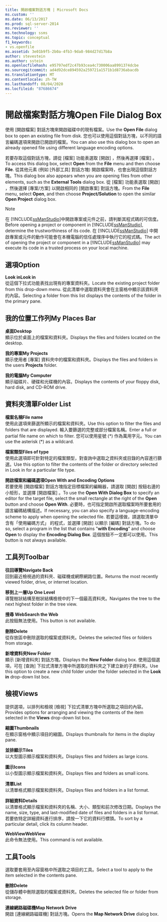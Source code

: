 ```yaml
---
title: 開啟檔案對話方塊 | Microsoft Docs
ms.custom: ''
ms.date: 06/13/2017
ms.prod: sql-server-2014
ms.reviewer: ''
ms.technology: ssms
ms.topic: conceptual
f1_keywords:
- vs.openfile
ms.assetid: 3e01b9f5-2b0a-4fb3-9da8-984d27d17b8a
author: stevestein
ms.author: sstein
ms.openlocfilehash: e95797edf2c47b93cea4c730006aa8991374dcbe
ms.sourcegitcommit: ad4d92dce894592a259721a1571b1d8736abacdb
ms.translationtype: MT
ms.contentlocale: zh-TW
ms.lasthandoff: 08/04/2020
ms.locfileid: "87686674"
---
```

# <a name="open-file-dialog-box"></a><span data-ttu-id="f95f3-102">開啟檔案對話方塊</span><span class="sxs-lookup"><span data-stu-id="f95f3-102">Open File Dialog Box</span></span>
  <span data-ttu-id="f95f3-103">使用 [開啟檔案]  對話方塊來開啟磁碟中的現有檔案。</span><span class="sxs-lookup"><span data-stu-id="f95f3-103">Use the **Open File** dialog box to open an existing file from disk.</span></span> <span data-ttu-id="f95f3-104">您也可以使用這個對話方塊，以不同的語言編碼選項來開啟已開啟的檔案。</span><span class="sxs-lookup"><span data-stu-id="f95f3-104">You can also use this dialog box to open an already opened file using different language encoding options.</span></span>  
  
 <span data-ttu-id="f95f3-105">若要存取這個對話方塊，請從 [檔案]  功能表選取 [開啟]  ，然後再選擇 [檔案]  。</span><span class="sxs-lookup"><span data-stu-id="f95f3-105">To access this dialog box, select **Open** from the **File** menu and then choose **File**.</span></span> <span data-ttu-id="f95f3-106">從其他元素 (例如 [外部工具]  對話方塊) 開啟檔案時，也會出現這個對話方塊。</span><span class="sxs-lookup"><span data-stu-id="f95f3-106">This dialog box also appears when you are opening files from other elements, such as the **External Tools** dialog box.</span></span> <span data-ttu-id="f95f3-107">從 [檔案]  功能表選取 [開啟]  ，然後選擇 [專案/方案]  以開啟相同的 [開啟專案]  對話方塊。</span><span class="sxs-lookup"><span data-stu-id="f95f3-107">From the **File** menu, select **Open**, and then choose **Project/Solution** to open the similar **Open Project** dialog box.</span></span>  
  
> [!NOTE]  
>  <span data-ttu-id="f95f3-108">在 [!INCLUDE[ssManStudio](../../includes/ssmanstudio-md.md)]中開啟專案或元件之前，請判斷其程式碼的可信度。</span><span class="sxs-lookup"><span data-stu-id="f95f3-108">Before opening a project or component in [!INCLUDE[ssManStudio](../../includes/ssmanstudio-md.md)], determine the trustworthiness of its code.</span></span> <span data-ttu-id="f95f3-109">在 [!INCLUDE[ssManStudio](../../includes/ssmanstudio-md.md)] 中開啟專案或元件的動作可能會在本機電腦的信任處理序中執行它的程式碼。</span><span class="sxs-lookup"><span data-stu-id="f95f3-109">The act of opening the project or component in a [!INCLUDE[ssManStudio](../../includes/ssmanstudio-md.md)] may execute its code in a trusted process on your local machine.</span></span>  
  
## <a name="option"></a><span data-ttu-id="f95f3-110">選項</span><span class="sxs-lookup"><span data-stu-id="f95f3-110">Option</span></span>  
 <span data-ttu-id="f95f3-111">**Look in**</span><span class="sxs-lookup"><span data-stu-id="f95f3-111">**Look in**</span></span>  
 <span data-ttu-id="f95f3-112">從這個下拉式功能表找出現有的專案資料夾。</span><span class="sxs-lookup"><span data-stu-id="f95f3-112">Locate the existing project folder from this drop-down menu.</span></span> <span data-ttu-id="f95f3-113">從此清單中選取資料夾會在主窗格中顯示該資料夾的內容。</span><span class="sxs-lookup"><span data-stu-id="f95f3-113">Selecting a folder from this list displays the contents of the folder in the primary pane.</span></span>  
  
## <a name="my-places-bar"></a><span data-ttu-id="f95f3-114">我的位置工作列</span><span class="sxs-lookup"><span data-stu-id="f95f3-114">My Places Bar</span></span>  
 <span data-ttu-id="f95f3-115">**桌面**</span><span class="sxs-lookup"><span data-stu-id="f95f3-115">**Desktop**</span></span>  
 <span data-ttu-id="f95f3-116">顯示位於桌面上的檔案和資料夾。</span><span class="sxs-lookup"><span data-stu-id="f95f3-116">Displays the files and folders located on the desktop.</span></span>  
  
 <span data-ttu-id="f95f3-117">**我的專案**</span><span class="sxs-lookup"><span data-stu-id="f95f3-117">**My Projects**</span></span>  
 <span data-ttu-id="f95f3-118">顯示使用者 [專案]  資料夾中的檔案和資料夾。</span><span class="sxs-lookup"><span data-stu-id="f95f3-118">Displays the files and folders in the users **Projects** folder.</span></span>  
  
 <span data-ttu-id="f95f3-119">**我的電腦**</span><span class="sxs-lookup"><span data-stu-id="f95f3-119">**My Computer**</span></span>  
 <span data-ttu-id="f95f3-120">顯示磁碟片、硬碟和光碟機的內容。</span><span class="sxs-lookup"><span data-stu-id="f95f3-120">Displays the contents of your floppy disk, hard disk, and CD-ROM drive.</span></span>  
  
## <a name="folder-list"></a><span data-ttu-id="f95f3-121">資料夾清單</span><span class="sxs-lookup"><span data-stu-id="f95f3-121">Folder List</span></span>  
 <span data-ttu-id="f95f3-122">**檔案名稱**</span><span class="sxs-lookup"><span data-stu-id="f95f3-122">**File name**</span></span>  
 <span data-ttu-id="f95f3-123">使用此選項來篩選所顯示的檔案和資料夾。</span><span class="sxs-lookup"><span data-stu-id="f95f3-123">Use this option to filter the files and folders that are displayed.</span></span> <span data-ttu-id="f95f3-124">輸入要篩選的完整或部分檔案名稱。</span><span class="sxs-lookup"><span data-stu-id="f95f3-124">Enter a full or partial file name on which to filter.</span></span> <span data-ttu-id="f95f3-125">您可以使用星號 (\*) 作為萬用字元。</span><span class="sxs-lookup"><span data-stu-id="f95f3-125">You can use the asterisk (\*) as a wildcard.</span></span>  
  
 <span data-ttu-id="f95f3-126">**檔案類型**</span><span class="sxs-lookup"><span data-stu-id="f95f3-126">**Files of type**</span></span>  
 <span data-ttu-id="f95f3-127">使用此選項即可針對特定的檔案類型，對查詢中選取之資料夾或目錄的內容進行篩選。</span><span class="sxs-lookup"><span data-stu-id="f95f3-127">Use this option to filter the contents of the folder or directory selected in Look in for a particular file type.</span></span>  
  
 <span data-ttu-id="f95f3-128">**開啟檔案和編碼選項**</span><span class="sxs-lookup"><span data-stu-id="f95f3-128">**Open With and Encoding Options**</span></span>  
 <span data-ttu-id="f95f3-129">若要使用 [開啟檔案]  對話方塊指定目標檔案的編輯器，請選取 [開啟]  按鈕右邊的小矩形，並選擇 [開啟檔案]  。</span><span class="sxs-lookup"><span data-stu-id="f95f3-129">To use the **Open With Dialog Box** to specify an editor for the target file, select the small rectangle at the right of the **Open** button and choose **Open With**.</span></span> <span data-ttu-id="f95f3-130">必要時，也可指定開啟所選取檔案時所要套用的語言編碼結構描述。</span><span class="sxs-lookup"><span data-stu-id="f95f3-130">If necessary, you can also specify a language-encoding scheme to apply when opening the selected file.</span></span> <span data-ttu-id="f95f3-131">若要這樣做，請選取清單中含有「使用編碼方式」  的程式，並選擇 [開啟]  以顯示 [編碼]  對話方塊。</span><span class="sxs-lookup"><span data-stu-id="f95f3-131">To do so, select a program in the list that contains "**with Encoding**" and choose **Open** to display the **Encoding Dialog Box**.</span></span> <span data-ttu-id="f95f3-132">這個按鈕不一定都可以使用。</span><span class="sxs-lookup"><span data-stu-id="f95f3-132">This button is not always available.</span></span>  
  
## <a name="toolbar"></a><span data-ttu-id="f95f3-133">工具列</span><span class="sxs-lookup"><span data-stu-id="f95f3-133">Toolbar</span></span>  
 <span data-ttu-id="f95f3-134">**往回導覽**</span><span class="sxs-lookup"><span data-stu-id="f95f3-134">**Navigate Back**</span></span>  
 <span data-ttu-id="f95f3-135">回到最近檢視過的資料夾、磁碟機或網際網路位置。</span><span class="sxs-lookup"><span data-stu-id="f95f3-135">Returns the most recently viewed folder, drive, or internet location.</span></span>  
  
 <span data-ttu-id="f95f3-136">**移到上一層**</span><span class="sxs-lookup"><span data-stu-id="f95f3-136">**Up One Level**</span></span>  
 <span data-ttu-id="f95f3-137">導覽樹狀結構至樹狀結構檢視中的下一個最高資料夾。</span><span class="sxs-lookup"><span data-stu-id="f95f3-137">Navigates the tree to the next highest folder in the tree view.</span></span>  
  
 <span data-ttu-id="f95f3-138">**搜尋 Web**</span><span class="sxs-lookup"><span data-stu-id="f95f3-138">**Search the Web**</span></span>  
 <span data-ttu-id="f95f3-139">此按鈕無法使用。</span><span class="sxs-lookup"><span data-stu-id="f95f3-139">This button is not available.</span></span>  
  
 <span data-ttu-id="f95f3-140">**刪除**</span><span class="sxs-lookup"><span data-stu-id="f95f3-140">**Delete**</span></span>  
 <span data-ttu-id="f95f3-141">從存放區中刪除選取的檔案或資料夾。</span><span class="sxs-lookup"><span data-stu-id="f95f3-141">Deletes the selected files or folders from storage.</span></span>  
  
 <span data-ttu-id="f95f3-142">**新增資料夾**</span><span class="sxs-lookup"><span data-stu-id="f95f3-142">**New Folder**</span></span>  
 <span data-ttu-id="f95f3-143">顯示 [新增資料夾]  對話方塊。</span><span class="sxs-lookup"><span data-stu-id="f95f3-143">Displays the **New Folder** dialog box.</span></span> <span data-ttu-id="f95f3-144">使用這個選項，可在 [查詢]  下拉式清單方塊中所選取的資料夾之下建立新的子資料夾。</span><span class="sxs-lookup"><span data-stu-id="f95f3-144">Use this option to create a new child folder under the folder selected in the **Look in** drop-down list box.</span></span>  
  
## <a name="views"></a><span data-ttu-id="f95f3-145">檢視</span><span class="sxs-lookup"><span data-stu-id="f95f3-145">Views</span></span>  
 <span data-ttu-id="f95f3-146">提供選項，以排列和檢視 [檢視]  下拉式清單方塊中所選取之項目的內容。</span><span class="sxs-lookup"><span data-stu-id="f95f3-146">Provides options for arranging and viewing the contents of the item selected in the **Views** drop-down list box.</span></span>  
  
 <span data-ttu-id="f95f3-147">**縮圖**</span><span class="sxs-lookup"><span data-stu-id="f95f3-147">**Thumbnails**</span></span>  
 <span data-ttu-id="f95f3-148">在顯示窗格中顯示項目的縮圖。</span><span class="sxs-lookup"><span data-stu-id="f95f3-148">Displays thumbnails for items in the display pane.</span></span>  
  
 <span data-ttu-id="f95f3-149">**並排顯示**</span><span class="sxs-lookup"><span data-stu-id="f95f3-149">**Tiles**</span></span>  
 <span data-ttu-id="f95f3-150">以大型圖示顯示檔案和資料夾。</span><span class="sxs-lookup"><span data-stu-id="f95f3-150">Displays files and folders as large icons.</span></span>  
  
 <span data-ttu-id="f95f3-151">**圖示**</span><span class="sxs-lookup"><span data-stu-id="f95f3-151">**Icons**</span></span>  
 <span data-ttu-id="f95f3-152">以小型圖示顯示檔案和資料夾。</span><span class="sxs-lookup"><span data-stu-id="f95f3-152">Displays files and folders as small icons.</span></span>  
  
 <span data-ttu-id="f95f3-153">**清單**</span><span class="sxs-lookup"><span data-stu-id="f95f3-153">**List**</span></span>  
 <span data-ttu-id="f95f3-154">以清單格式顯示檔案和資料夾。</span><span class="sxs-lookup"><span data-stu-id="f95f3-154">Displays files and folders in a list format.</span></span>  
  
 <span data-ttu-id="f95f3-155">**詳細資料**</span><span class="sxs-lookup"><span data-stu-id="f95f3-155">**Details**</span></span>  
 <span data-ttu-id="f95f3-156">以清單格式顯示檔案和資料夾的名稱、大小、類型和前次修改日期。</span><span class="sxs-lookup"><span data-stu-id="f95f3-156">Displays the name, size, type, and last-modified date of files and folders in a list format.</span></span> <span data-ttu-id="f95f3-157">若要依特定詳細資料進行排序，請按一下它的資料行標頭。</span><span class="sxs-lookup"><span data-stu-id="f95f3-157">To sort by a particular detail, click its column header.</span></span>  
  
 <span data-ttu-id="f95f3-158">**WebView**</span><span class="sxs-lookup"><span data-stu-id="f95f3-158">**WebView**</span></span>  
 <span data-ttu-id="f95f3-159">此命令無法使用。</span><span class="sxs-lookup"><span data-stu-id="f95f3-159">This command is not available.</span></span>  
  
## <a name="tools"></a><span data-ttu-id="f95f3-160">工具</span><span class="sxs-lookup"><span data-stu-id="f95f3-160">Tools</span></span>  
 <span data-ttu-id="f95f3-161">選取要套用至內容窗格中所選取之項目的工具。</span><span class="sxs-lookup"><span data-stu-id="f95f3-161">Select a tool to apply to the item selected in the contents pane.</span></span>  
  
 <span data-ttu-id="f95f3-162">**刪除**</span><span class="sxs-lookup"><span data-stu-id="f95f3-162">**Delete**</span></span>  
 <span data-ttu-id="f95f3-163">從儲存體中刪除選取的檔案或資料夾。</span><span class="sxs-lookup"><span data-stu-id="f95f3-163">Deletes the selected file or folder from storage.</span></span>  
  
 <span data-ttu-id="f95f3-164">**連線網路磁碟機**</span><span class="sxs-lookup"><span data-stu-id="f95f3-164">**Map Network Drive**</span></span>  
 <span data-ttu-id="f95f3-165">開啟 [連線網路磁碟機]  對話方塊。</span><span class="sxs-lookup"><span data-stu-id="f95f3-165">Opens the **Map Network Drive** dialog box.</span></span>  
